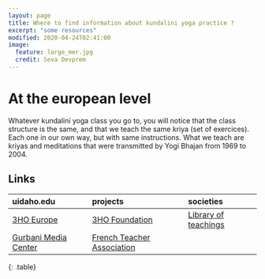 ```yaml
---
layout: page
title: Where to find information about kundalini yoga practice ?
excerpt: "some resources"
modified: 2020-04-24T02:41:00
image:
  feature: large_mer.jpg
  credit: Seva Devprem
---
```

# At the european level

Whatever kundalini yoga class you go to, you will notice that the class structure is the same, and that we teach the same kriya (set of exercices). Each one in our own way, but with same instructions. What we teach are kriyas and meditations that were transmitted by Yogi Bhajan from 1969 to 2004.

## Links

| uidaho.edu | projects | societies |
|:--------|:-------|:--------|
| [3HO Europe](https://3ho-europe.org/)   | [3HO Foundation](https://www.3ho.org/)   | [Library of teachings](https://www.libraryofteachings.com/)   |
| [Gurbani Media Center](https://www.sikhnet.com/gurbani)   | [French Teacher Association](https://ffky.fr/)  
{: .table}

[^1]: Example: *domain.com/category-name/post-title*
